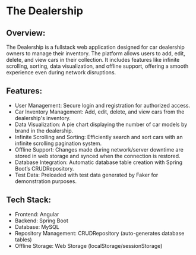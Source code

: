 # The Dealership

## Overview:<br />
The Dealership is a fullstack web application designed for car dealership owners to manage their inventory. The platform allows users to add, edit, delete, and view cars in their collection. It includes features like infinite scrolling, sorting, data visualization, and offline support, offering a smooth experience even during network disruptions.

## Features:
*  User Management: Secure login and registration for authorized access.<br />
*  Car Inventory Management: Add, edit, delete, and view cars from the dealership's inventory.<br />
*  Data Visualization: A pie chart displaying the number of car models by brand in the dealership.<br />
*  Infinite Scrolling and Sorting: Efficiently search and sort cars with an infinite scrolling pagination system.<br />
*  Offline Support: Changes made during network/server downtime are stored in web storage and synced when the connection is restored.<br />
*  Database Integration: Automatic database table creation with Spring Boot’s CRUDRepository.<br />
*  Test Data: Preloaded with test data generated by Faker for demonstration purposes.<br />
  
## Tech Stack:
 * Frontend: Angular<br />
 * Backend: Spring Boot<br />
 * Database: MySQL<br />
 * Repository Management: CRUDRepository (auto-generates database tables)<br />
 * Offline Storage: Web Storage (localStorage/sessionStorage)<br />
